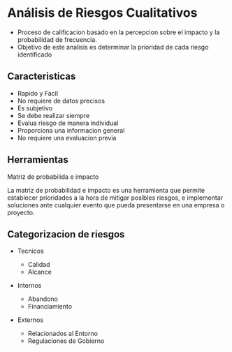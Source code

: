 # Análisis de Riesgos Cualitativos

- Proceso de calificacion basado en la percepcion sobre el impacto y la probabilidad de frecuencia.
- Objetivo de este analisis es determinar la prioridad de cada riesgo identificado

## Caracteristicas

- Rapido y Facil
- No requiere de datos precisos
- Es subjetivo
- Se debe realizar siempre
- Evalua riesgo de manera individual
- Proporciona una informacion general
- No requiere una evaluacion previa

## Herramientas

Matriz de probabilida e impacto

La matriz de probabilidad e impacto es una herramienta que permite establecer prioridades a la hora de mitigar posibles riesgos, e implementar soluciones ante cualquier evento que pueda presentarse en una empresa o proyecto.

## Categorizacion de riesgos

- Tecnicos
  - Calidad
  - Alcance

- Internos
  - Abandono
  - Financiamiento

- Externos
  - Relacionados al Entorno
  - Regulaciones de Gobierno

